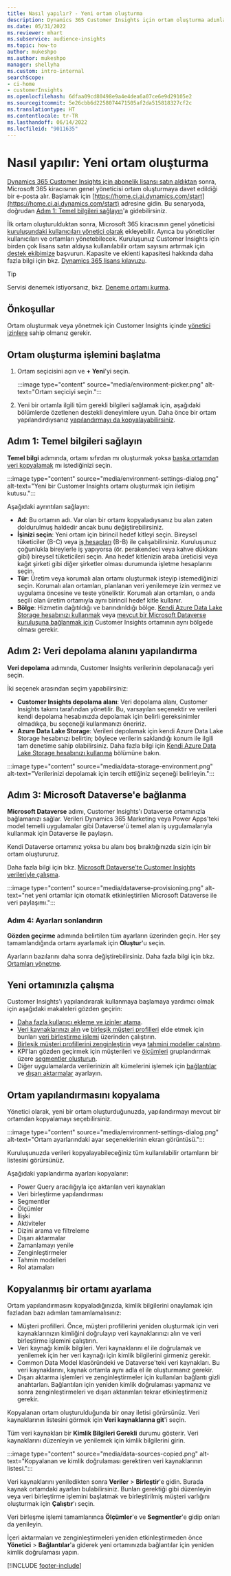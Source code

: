 ```yaml
---
title: Nasıl yapılır? - Yeni ortam oluşturma
description: Dynamics 365 Customer Insights için ortam oluşturma adımları.
ms.date: 05/31/2022
ms.reviewer: mhart
ms.subservice: audience-insights
ms.topic: how-to
author: mukeshpo
ms.author: mukeshpo
manager: shellyha
ms.custom: intro-internal
searchScope:
- ci-home
- customerInsights
ms.openlocfilehash: 6dfaa09cd80498e9a4e4dea6a07ce6e9d29105e2
ms.sourcegitcommit: 5e26cbb6d2258074471505af2da515818327cf2c
ms.translationtype: HT
ms.contentlocale: tr-TR
ms.lasthandoff: 06/14/2022
ms.locfileid: "9011635"
---
```

# <a name="how-to-create-a-new-environment"></a>Nasıl yapılır: Yeni ortam oluşturma

[Dynamics 365 Customer Insights için abonelik lisansı satın aldıktan](paid-license.md) sonra, Microsoft 365 kiracısının genel yöneticisi ortam oluşturmaya davet edildiği bir e-posta alır. Başlamak için [https://home.ci.ai.dynamics.com/start](https://home.ci.ai.dynamics.com/start) adresine gidin. Bu senaryoda, doğrudan [Adım 1: Temel bilgileri sağlayın](#step-1-provide-basic-information)'a gidebilirsiniz.

İlk ortam oluşturulduktan sonra, Microsoft 365 kiracısının genel yöneticisi [kuruluşundaki kullanıcıları yönetici olarak](permissions.md) ekleyebilir. Ayrıca bu yöneticiler kullanıcıları ve ortamları yönetebilecek. Kuruluşunuz Customer Insights için birden çok lisans satın aldıysa kullanılabilir ortam sayısını artırmak için [destek ekibimize](https://go.microsoft.com/fwlink/?linkid=2079641) başvurun. Kapasite ve eklenti kapasitesi hakkında daha fazla bilgi için bkz. [Dynamics 365 lisans kılavuzu](https://go.microsoft.com/fwlink/?LinkId=866544).

> [!TIP]
> Servisi denemek istiyorsanız, bkz. [Deneme ortamı kurma](trial-signup.md).

## <a name="prerequisites"></a>Önkoşullar

Ortam oluşturmak veya yönetmek için Customer Insights içinde [yönetici izinlere](permissions.md) sahip olmanız gerekir.

## <a name="start-the-environment-creation-process"></a>Ortam oluşturma işlemini başlatma

1. Ortam seçicisini açın ve **+ Yeni**'yi seçin.
  
   :::image type="content" source="media/environment-picker.png" alt-text="Ortam seçiciyi seçin.":::

1. Yeni bir ortamla ilgili tüm gerekli bilgileri sağlamak için, aşağıdaki bölümlerde özetlenen destekli deneyimlere uyun. Daha önce bir ortam yapılandırdıysanız [yapılandırmayı da kopyalayabilirsiniz](#copy-the-environment-configuration).

## <a name="step-1-provide-basic-information"></a>Adım 1: Temel bilgileri sağlayın

**Temel bilgi** adımında, ortamı sıfırdan mı oluşturmak yoksa [başka ortamdan veri kopyalamak](#copy-the-environment-configuration) mı istediğinizi seçin.

   :::image type="content" source="media/environment-settings-dialog.png" alt-text="Yeni bir Customer Insights ortamı oluşturmak için iletişim kutusu.":::

Aşağıdaki ayrıntıları sağlayın:

- **Ad**: Bu ortamın adı. Var olan bir ortamı kopyaladıysanız bu alan zaten doldurulmuş haldedir ancak bunu değiştirebilirsiniz.
- **İşinizi seçin**: Yeni ortam için birincil hedef kitleyi seçin. Bireysel tüketiciler (B-C) veya [iş hesapları](work-with-business-accounts.md) (B-B) ile çalışabilirsiniz. Kuruluşunuz çoğunlukla bireylerle iş yapıyorsa (ör. perakendeci veya kahve dükkanı gibi) bireysel tüketicileri seçin. Ana hedef kitlenizin araba üreticisi veya kağıt şirketi gibi diğer şirketler olması durumunda işletme hesaplarını seçin.
- **Tür**: Üretim veya korumalı alan ortamı oluşturmak isteyip istemediğinizi seçin. Korumalı alan ortamları, planlanan veri yenilemeye izin vermez ve uygulama öncesine ve teste yöneliktir. Korumalı alan ortamları, o anda seçili olan üretim ortamıyla aynı birincil hedef kitle kullanır.
- **Bölge**: Hizmetin dağıtıldığı ve barındırıldığı bölge. [Kendi Azure Data Lake Storage hesabınızı kullanmak](own-data-lake-storage.md) veya [mevcut bir Microsoft Dataverse kuruluşuna bağlanmak için](customer-insights-dataverse.md) Customer Insights ortamının aynı bölgede olması gerekir.

## <a name="step-2-configure-data-storage"></a>Adım 2: Veri depolama alanını yapılandırma

**Veri depolama** adımında, Customer Insights verilerinin depolanacağı yeri seçin.

İki seçenek arasından seçim yapabilirsiniz:

- **Customer Insights depolama alanı**: Veri depolama alanı, Customer Insights takımı tarafından yönetilir. Bu, varsayılan seçenektir ve verileri kendi depolama hesabınızda depolamak için belirli gereksinimler olmadıkça, bu seçeneği kullanmanızı öneririz.
- **Azure Data Lake Storage**: Verileri depolamak için kendi Azure Data Lake Storage hesabınızı belirtin; böylece verilerin saklandığı konum ile ilgili tam denetime sahip olabilirsiniz. Daha fazla bilgi için [Kendi Azure Data Lake Storage hesabınızı kullanma](own-data-lake-storage.md) bölümüne bakın.

:::image type="content" source="media/data-storage-environment.png" alt-text="Verilerinizi depolamak için tercih ettiğiniz seçeneği belirleyin.":::

## <a name="step-3-connect-to-microsoft-dataverse"></a>Adım 3: Microsoft Dataverse'e bağlanma

**Microsoft Dataverse** adımı, Customer Insights'ı Dataverse ortamınızla bağlamanızı sağlar. Verileri Dynamics 365 Marketing veya Power Apps'teki model temelli uygulamalar gibi Dataverse'ü temel alan iş uygulamalarıyla kullanmak için Dataverse ile paylaşın.


Kendi Dataverse ortamınız yoksa bu alanı boş bıraktığınızda sizin için bir ortam oluştururuz.

Daha fazla bilgi için bkz. [Microsoft Dataverse'te Customer Insights verileriyle çalışma](customer-insights-dataverse.md).

:::image type="content" source="media/dataverse-provisioning.png" alt-text="net yeni ortamlar için otomatik etkinleştirilen Microsoft Dataverse ile veri paylaşımı.":::

### <a name="step-4-finalize-the-settings"></a>Adım 4: Ayarları sonlandırın

**Gözden geçirme** adımında belirtilen tüm ayarların üzerinden geçin. Her şey tamamlandığında ortamı ayarlamak için **Oluştur**'u seçin.

Ayarların bazılarını daha sonra değiştirebilirsiniz. Daha fazla bilgi için bkz. [Ortamları yönetme](manage-environments.md).

## <a name="work-with-your-new-environment"></a>Yeni ortamınızla çalışma

Customer Insights'ı yapılandırarak kullanmaya başlamaya yardımcı olmak için aşağıdaki makaleleri gözden geçirin:

- [Daha fazla kullanıcı ekleme ve izinler atama](permissions.md).
- [Veri kaynaklarınızı alın](data-sources.md) ve [birleşik müşteri profilleri](customer-profiles.md) elde etmek için bunları [veri birleştirme işlemi](data-unification.md) üzerinden çalıştırın.
- [Birleşik müşteri profillerini zenginleştirin](enrichment-hub.md) veya [tahmini modeller çalıştırın](predictions-overview.md).
- KPI'ları gözden geçirmek için müşterileri ve [ölçümleri](measures.md) gruplandırmak üzere [segmentler oluşturun](segments.md).
- Diğer uygulamalarda verilerinizin alt kümelerini işlemek için [bağlantılar](connections.md) ve [dışarı aktarmalar](export-destinations.md) ayarlayın.

## <a name="copy-the-environment-configuration"></a>Ortam yapılandırmasını kopyalama

Yönetici olarak, yeni bir ortam oluşturduğunuzda, yapılandırmayı mevcut bir ortamdan kopyalamayı seçebilirsiniz.

:::image type="content" source="media/environment-settings-dialog.png" alt-text="Ortam ayarlarındaki ayar seçeneklerinin ekran görüntüsü.":::

Kuruluşunuzda verileri kopyalayabileceğiniz tüm kullanılabilir ortamların bir listesini görürsünüz.

Aşağıdaki yapılandırma ayarları kopyalanır:

- Power Query aracılığıyla içe aktarılan veri kaynakları
- Veri birleştirme yapılandırması
- Segmentler
- Ölçümler
- İlişki
- Aktiviteler
- Dizini arama ve filtreleme
- Dışarı aktarmalar
- Zamanlamayı yenile
- Zenginleştirmeler
- Tahmin modelleri
- Rol atamaları

## <a name="set-up-a-copied-environment"></a>Kopyalanmış bir ortamı ayarlama

Ortam yapılandırmasını kopyaladığınızda, kimlik bilgilerini onaylamak için fazladan bazı adımları tamamlamalısınız:

- Müşteri profilleri. Önce, müşteri profillerini yeniden oluşturmak için veri kaynaklarınızın kimliğini doğrulayıp veri kaynaklarınızı alın ve veri birleştirme işlemini çalıştırın.
- Veri kaynağı kimlik bilgileri. Veri kaynaklarını el ile doğrulamak ve yenilemek için her veri kaynağı için kimlik bilgilerini girmeniz gerekir.
- Common Data Model klasöründeki ve Dataverse'teki veri kaynakları. Bu veri kaynaklarını, kaynak ortamla aynı adla el ile oluşturmanız gerekir.
- Dışarı aktarma işlemleri ve zenginleştirmeler için kullanılan bağlantı gizli anahtarları. Bağlantıları için yeniden kimlik doğrulaması yapmanız ve sonra zenginleştirmeleri ve dışarı aktarımları tekrar etkinleştirmeniz gerekir.

Kopyalanan ortam oluşturulduğunda bir onay iletisi görürsünüz. Veri kaynaklarının listesini görmek için **Veri kaynaklarına git**'i seçin.

Tüm veri kaynakları bir **Kimlik Bilgileri Gerekli** durumu gösterir. Veri kaynaklarını düzenleyin ve yenilemek için kimlik bilgilerini girin.

:::image type="content" source="media/data-sources-copied.png" alt-text="Kopyalanan ve kimlik doğrulaması gerektiren veri kaynaklarının listesi.":::

Veri kaynaklarını yeniledikten sonra **Veriler** > **Birleştir**'e gidin. Burada kaynak ortamdaki ayarları bulabilirsiniz. Bunları gerektiği gibi düzenleyin veya veri birleştirme işlemini başlatmak ve birleştirilmiş müşteri varlığını oluşturmak için **Çalıştır**'ı seçin.

Veri birleşme işlemi tamamlanınca **Ölçümler**'e ve **Segmentler**'e gidip onları da yenileyin.

İçeri aktarmaları ve zenginleştirmeleri yeniden etkinleştirmeden önce **Yönetici** > **Bağlantılar**'a giderek yeni ortamınızda bağlantılar için yeniden kimlik doğrulaması yapın.

[!INCLUDE [footer-include](includes/footer-banner.md)]
